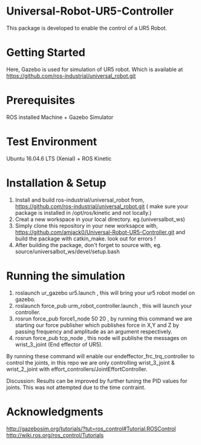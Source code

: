 # Universal-Robot-UR5-Controller
This package is developed to enable the control of a UR5 Robot.
# Getting Started
Here, Gazebo is used for simulation of UR5 robot. Which is available at https://github.com/ros-industrial/universal_robot.git
# Prerequisites
ROS installed Machine + Gazebo Simulator
# Test Environment
Ubuntu 16.04.6 LTS (Xenial) + ROS Kinetic

# Installation & Setup
1. Install and build  ros-industrial/universal_robot from, https://github.com/ros-industrial/universal_robot.git ( make sure your package is installed in /opt/ros/kinetic and not locally.)
2. Creat a new workspace in your local directory. eg.(universalbot_ws)
3. Simply clone this repository in your new worksapce with, https://github.com/amjack0/Universal-Robot-UR5-Controller.git and build the package with catkin_make. look out for errors !
3. After building the package, don't forget to source with, eg. source/universalbot_ws/devel/setup.bash

# Running the simulation
1. roslaunch ur_gazebo ur5.launch , this will bring your ur5 robot model on gazebo.
2. roslaunch force_pub urm_robot_controller.launch , this will launch your controller.
3. rosrun force_pub force1_node 50 20 , by running this command we are starting our force publisher which publishes force in X,Y and Z by passing frequency and amplitude as an argument respectively.
4. rosrun force_pub tcp_node , this node will publishe the messages on wrist_3_joint (End effector of UR5).

By running these command will enable our endeffector_frc_trq_controller to control the joints, in this repo we are only controlling wrist_3_joint & wrist_2_joint with effort_controllers/JointEffortController. 

Discussion: Results can be improved by further tuning the PID values for joints. This was not attempted due to the time contraint.

# Acknowledgments
http://gazebosim.org/tutorials/?tut=ros_control#Tutorial:ROSControl
http://wiki.ros.org/ros_control/Tutorials
